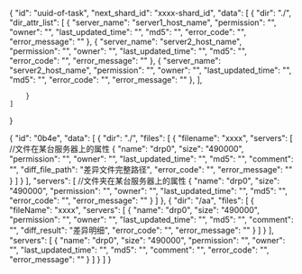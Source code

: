 {
    "id": "uuid-of-task",
    "next_shard_id": "xxxx-shard_id",
    "data": [
        {
            "dir": "./",
            "dir_attr_list": [
                {
                    "server_name": "server1_host_name",
                    "permission": "",
                    "owner": "",
                    "last_updated_time": "",
                    "md5": "",
                    "error_code": "",
                    "error_message": ""
                },
                {
                    "server_name": "server2_host_name",
                    "permission": "",
                    "owner": "",
                    "last_updated_time": "",
                    "md5": "",
                    "error_code": "",
                    "error_message": ""
                },
                {
                    "server_name": "server2_host_name",
                    "permission": "",
                    "owner": "",
                    "last_updated_time": "",
                    "md5": "",
                    "error_code": "",
                    "error_message": ""
                },
            ],
            
        }
    ]
}






{
    "id": "0b4e",
    "data": [
        {
            "dir": "./",
            "files": [
                {
                    "filename": "xxxx",
                    "servers": [ //文件在某台服务器上的属性
                        {
                            "name": "drp0",
                            "size": "490000",
                            "permission": "",
                            "owner": "",
                            "last_updated_time": "",
                            "md5": "",
                            "comment": "",
                            "diff_file_path": "差异文件完整路径",
                            "error_code": "",
                            "error_message": ""
                        }
                    ]
                }
            ],
            "servers": [ //文件夹在某台服务器上的属性
                {
                    "name": "drp0",
                    "size": "490000",
                    "permission": "",
                    "owner": "",
                    "last_updated_time": "",
                    "md5": "",
                    "error_code": "",
                    "error_message": ""
                }
            ]
        },
        {
            "dir": "/aa",
            "files": [
                {
                    "fileName": "xxxx",
                    "servers": [
                        {
                            "name": "drp0",
                            "size": "490000",
                            "permission": "",
                            "owner": "",
                            "last_updated_time": "",
                            "md5": "",
                            "comment": "",
                            "diff_result": "差异明细",
                            "error_code": "",
                            "error_message": ""
                        }
                    ]
                }
            ],
            "servers": [
                {
                    "name": "drp0",
                    "size": "490000",
                    "permission": "",
                    "owner": "",
                    "last_updated_time": "",
                    "md5": "",
                    "comment": "",
                    "error_code": "",
                    "error_message": ""
                }
            ]
        }
    ]
}